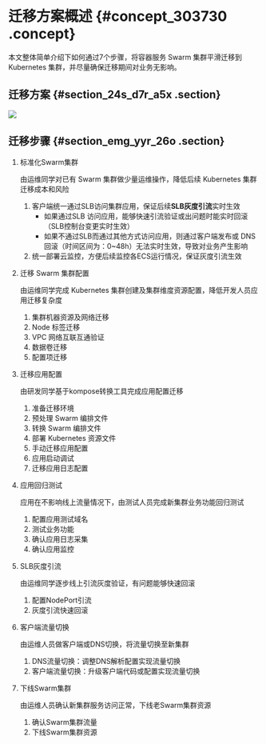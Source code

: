 # 迁移方案概述 {#concept_303730 .concept}

本文整体简单介绍下如何通过7个步骤，将容器服务 Swarm 集群平滑迁移到 Kubernetes 集群，并尽量确保迁移期间对业务无影响。

## 迁移方案 {#section_24s_d7r_a5x .section}

![](http://static-aliyun-doc.oss-cn-hangzhou.aliyuncs.com/assets/img/288258/156465487247962_zh-CN.png)

## 迁移步骤 {#section_emg_yyr_26o .section}

1.  标准化Swarm集群

    由运维同学对已有 Swarm 集群做少量运维操作，降低后续 Kubernetes 集群迁移成本和风险

    1.  客户端统一通过SLB访问集群应用，保证后续**SLB灰度引流**实时生效
        -   如果通过SLB 访问应用，能够快速引流验证或出问题时能实时回滚（SLB控制台变更实时生效）
        -   如果不通过SLB而通过其他方式访问应用，则通过客户端发布或 DNS 回滚（时间区间为：0~48h）无法实时生效，导致对业务产生影响
    2.  统一部署云监控，方便后续监控各ECS运行情况，保证灰度引流生效
2.  迁移 Swarm 集群配置

    由运维同学完成 Kubernetes 集群创建及集群维度资源配置，降低开发人员应用迁移复杂度

    1.  集群机器资源及网络迁移
    2.  Node 标签迁移
    3.  VPC 网络互联互通验证
    4.  数据卷迁移
    5.  配置项迁移
3.  迁移应用配置

    由研发同学基于kompose转换工具完成应用配置迁移

    1.  准备迁移环境
    2.  预处理 Swarm 编排文件
    3.  转换 Swarm 编排文件
    4.  部署 Kubernetes 资源文件
    5.  手动迁移应用配置
    6.  应用启动调试
    7.  迁移应用日志配置
4.  应用回归测试

    应用在不影响线上流量情况下，由测试人员完成新集群业务功能回归测试

    1.  配置应用测试域名
    2.  测试业务功能
    3.  确认应用日志采集
    4.  确认应用监控
5.  SLB灰度引流

    由运维同学逐步线上引流灰度验证，有问题能够快速回滚

    1.  配置NodePort引流
    2.  灰度引流快速回滚
6.  客户端流量切换

    由运维人员做客户端或DNS切换，将流量切换至新集群

    1.  DNS流量切换：调整DNS解析配置实现流量切换
    2.  客户端流量切换：升级客户端代码或配置实现流量切换
7.  下线Swarm集群

    由运维人员确认新集群服务访问正常，下线老Swarm集群资源

    1.  确认Swarm集群流量
    2.  下线Swarm集群资源

